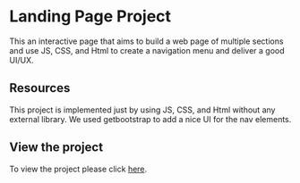 # Landing Page Project

This an interactive page that aims to build a web page of multiple sections and use JS, CSS, and Html to create a navigation menu and deliver a good UI/UX. 

## Resources
This project is implemented just by using JS, CSS, and Html without any external library. We used getbootstrap to add a nice UI for the nav elements. 

## View the project

To view the project please click [here](https://mohamed-ashry7.github.io/Udacity-Landing-Page/). 